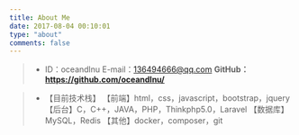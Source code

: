 ```yaml
---
title: About Me
date: 2017-08-04 00:10:01
type: "about"
comments: false
---
```


>*	ID：oceandlnu
	E-mail：136494666@qq.com
	__GitHub：https://github.com/oceandlnu/__


>*	【目前技术栈】
	【前端】html，css，javascript，bootstrap，jquery
	【后台】C，C++，JAVA，PHP，Thinkphp5.0，Laravel
	【数据库】MySQL，Redis
	【其他】docker，composer，git